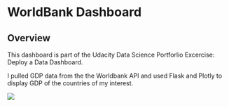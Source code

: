 # WorldBank Dashboard

## Overview
This dashboard is part of the Udacity Data Science Portforlio Excercise: Deploy a Data Dashboard.

I pulled GDP data from the the Worldbank API and used Flask and Plotly to display GDP of the countries of my interest.

<img  src="dashboard.gif" />